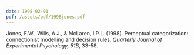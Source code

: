 ```yaml
---
date: 1998-02-01
pdf: /assets/pdf/1998jones.pdf
---
```


Jones, F.W., Wills, A.J., & McLaren, I.P.L. (1998). Perceptual categorization: connectionist modelling and decision rules. _Quarterly Journal of Experimental Psychology, 51B_, 33-58.
